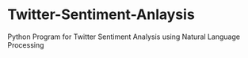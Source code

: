 # Twitter-Sentiment-Anlaysis
Python Program for Twitter Sentiment Analysis using Natural Language Processing
